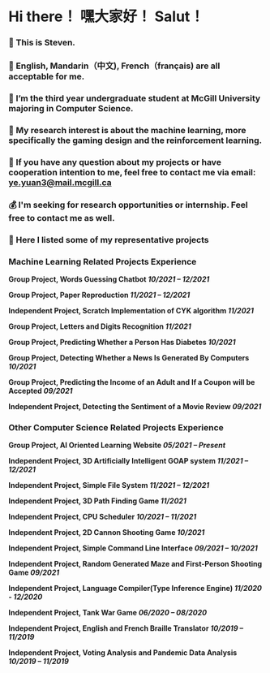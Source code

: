 # Hi there！ 嘿大家好！ Salut！
### 👋 This is Steven.
### 💬 English, Mandarin（中文), French（français) are all acceptable for me.
### 🔭 I’m the third year undergraduate student at McGill University majoring in Computer Science. 
### 🧐 My research interest is about the machine learning, more specifically the gaming design and the reinforcement learning. 
### 📧 If you have any question about my projects or have cooperation intention to me, feel free to contact me via email: ye.yuan3@mail.mcgill.ca
### 💰 I'm seeking for research opportunities or internship. Feel free to contact me as well.

### 👀 Here I listed some of my representative projects
### Machine Learning Related Projects Experience
**Group Project, Words Guessing Chatbot _10/2021 – 12/2021_**

**Group Project, Paper Reproduction _11/2021 – 12/2021_** 

**Independent Project, Scratch Implementation of CYK algorithm _11/2021_** 

**Group Project, Letters and Digits Recognition _11/2021_** 

**Group Project, Predicting Whether a Person Has Diabetes _10/2021_**

**Group Project, Detecting Whether a News Is Generated By Computers _10/2021_** 

**Group Project, Predicting the Income of an Adult and If a Coupon will be Accepted _09/2021_** 

**Independent Project, Detecting the Sentiment of a Movie Review _09/2021_** 

### Other Computer Science Related Projects Experience
**Group Project, AI Oriented Learning Website _05/2021 – Present_**

**Independent Project, 3D Artificially Intelligent GOAP system _11/2021 – 12/2021_**

**Independent Project, Simple File System  _11/2021 – 12/2021_**

**Independent Project, 3D Path Finding Game _11/2021_**

**Independent Project, CPU Scheduler _10/2021 – 11/2021_** 

**Independent Project, 2D Cannon Shooting Game _10/2021_**

**Independent Project, Simple Command Line Interface _09/2021 – 10/2021_** 

**Independent Project, Random Generated Maze and First-Person Shooting Game _09/2021_**

**Independent Project, Language Compiler(Type Inference Engine) _11/2020 - 12/2020_**

**Independent Project, Tank War Game _06/2020 – 08/2020_** 

**Independent Project, English and French Braille Translator _10/2019 – 11/2019_**

**Independent Project, Voting Analysis and Pandemic Data Analysis _10/2019 – 11/2019_**
